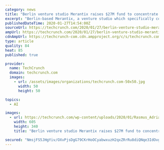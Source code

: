```yaml
---
category: news
title: "Berlin venture studio Merantix raises $27M fund to concentrate on AI startups"
excerpt: "Berlin-based Merantix, a venture studio which specifically concentrates on building ‘AI companies’, says it has raised a new €25M fund ($27M). Anchor investors include Trusted Insight, the Robert Wood Johnson Foundation, the W.K. Kellogg Foundation, as well as further family offices from Europe. Co-founder Adrian Locher said in a ..."
publishedDateTime: 2020-01-27T14:54:00Z
sourceUrl: https://techcrunch.com/2020/01/27/berlin-venture-studio-merantix-raises-27m-fund-to-concentrate-on-ai-startups/
ampUrl: https://techcrunch.com/2020/01/27/berlin-venture-studio-merantix-raises-27m-fund-to-concentrate-on-ai-startups/amp/
cdnAmpUrl: https://techcrunch-com.cdn.ampproject.org/c/s/techcrunch.com/2020/01/27/berlin-venture-studio-merantix-raises-27m-fund-to-concentrate-on-ai-startups/amp/
type: article
quality: 84
heat: 85
published: true

provider:
  name: TechCrunch
  domain: techcrunch.com
  images:
    - url: /assets/images/organizations/techcrunch.com-50x50.jpg
      width: 50
      height: 50

topics:
  - AI

images:
  - url: https://techcrunch.com/wp-content/uploads/2020/01/Rasmus_Adrian_Davos.jpg?w=605
    width: 605
    height: 340
    title: "Berlin venture studio Merantix raises $27M fund to concentrate on AI startups"

secured: "NmsjFS5JHgYiv/OXvPjsDgG79CKrHoOCyabwxuzH2qxZRrRu8diQNqe3IdOvgaw5MfM3IxMtK3P3Hutk/3L2T1yOtNlcXEI5pfVT8KfMdxKENvwBHugc6C55hQ/NuX8ob+OwED0FbTJdZIzBAsRFPkA4x/b86PdGAhBvZWC30XQ4D5/oVKiS8uU/F67/pjJvqrk8/ldejKGbblFfufSWxj3R8yKjhFGiOxRFkenkV03cuwsi1Dy/O1TCIwS22EnzXWmxFojDvavd5+dUV3FH3OHkrDoQHTXNJ7p6iAxngunz+y8kvtfTPU08fCzfarikRCCDX+p2TNwloaibRXKDMoIf9+0jYtfPLpVET9R1OqqvxFORuC7xvPBWeu9Y2vlnvY2QbKh+B+SS2zw6vyESQbBrD1MdO8dxxAF7bFfBoP8ku32f5F/pvc13cPuVc39CqtfrVQPHbxZd18uKdf+9yvKC3k4SgKO7fehGQblQFk4=;8h+85AOMj3fMTndp4ceZ7Q=="
---
```


